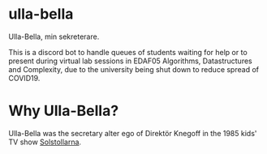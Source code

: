 # ulla-bella
Ulla-Bella, min sekreterare.

This is a discord bot to handle queues of students waiting for help or to present during virtual lab sessions in EDAF05 Algorithms, Datastructures and Complexity, due to the university being shut down to reduce spread of COVID19.

# Why Ulla-Bella?
Ulla-Bella was the secretary alter ego of Direktör Knegoff in the 1985 kids' TV show [Solstollarna](https://www.oppetarkiv.se/video/18326542/solstollarna).
